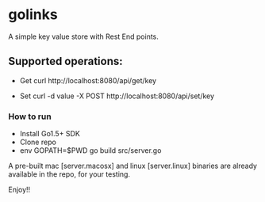 # golinks

A simple key value store with Rest End points.

## Supported operations:

- Get
    curl http://localhost:8080/api/get/key

- Set
    curl -d value -X POST http://localhost:8080/api/set/key


### How to run

- Install Go1.5+ SDK
- Clone repo
- env GOPATH=$PWD go build src/server.go

A pre-built mac [server.macosx] and linux [server.linux] binaries are already 
available in the repo, for your testing.

Enjoy!!
